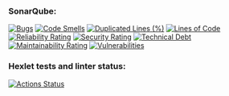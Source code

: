 ### SonarQube:  
[![Bugs](https://sonarcloud.io/api/project_badges/measure?project=lurc-zmei_php-project-45&metric=bugs)](https://sonarcloud.io/summary/new_code?id=lurc-zmei_php-project-45)
[![Code Smells](https://sonarcloud.io/api/project_badges/measure?project=lurc-zmei_php-project-45&metric=code_smells)](https://sonarcloud.io/summary/new_code?id=lurc-zmei_php-project-45)
[![Duplicated Lines (%)](https://sonarcloud.io/api/project_badges/measure?project=lurc-zmei_php-project-45&metric=duplicated_lines_density)](https://sonarcloud.io/summary/new_code?id=lurc-zmei_php-project-45)
[![Lines of Code](https://sonarcloud.io/api/project_badges/measure?project=lurc-zmei_php-project-45&metric=ncloc)](https://sonarcloud.io/summary/new_code?id=lurc-zmei_php-project-45)
[![Reliability Rating](https://sonarcloud.io/api/project_badges/measure?project=lurc-zmei_php-project-45&metric=reliability_rating)](https://sonarcloud.io/summary/new_code?id=lurc-zmei_php-project-45)
[![Security Rating](https://sonarcloud.io/api/project_badges/measure?project=lurc-zmei_php-project-45&metric=security_rating)](https://sonarcloud.io/summary/new_code?id=lurc-zmei_php-project-45)
[![Technical Debt](https://sonarcloud.io/api/project_badges/measure?project=lurc-zmei_php-project-45&metric=sqale_index)](https://sonarcloud.io/summary/new_code?id=lurc-zmei_php-project-45)
[![Maintainability Rating](https://sonarcloud.io/api/project_badges/measure?project=lurc-zmei_php-project-45&metric=sqale_rating)](https://sonarcloud.io/summary/new_code?id=lurc-zmei_php-project-45)
[![Vulnerabilities](https://sonarcloud.io/api/project_badges/measure?project=lurc-zmei_php-project-45&metric=vulnerabilities)](https://sonarcloud.io/summary/new_code?id=lurc-zmei_php-project-45)


### Hexlet tests and linter status:
[![Actions Status](https://github.com/lurc-zmei/php-project-45/actions/workflows/hexlet-check.yml/badge.svg)](https://github.com/lurc-zmei/php-project-45/actions)
